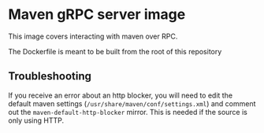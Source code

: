 # Maven gRPC server image

This image covers interacting with maven over RPC.

The Dockerfile is meant to be built from the root of this repository

## Troubleshooting

If you receive an error about an http blocker, you will need to edit
the default maven settings (`/usr/share/maven/conf/settings.xml`) and comment
out the `maven-default-http-blocker` mirror. This is needed if the source is only using HTTP.
